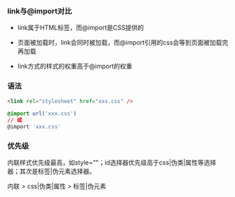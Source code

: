### link与@import对比

- link属于HTML标签，而@import是CSS提供的

- 页面被加载时，link会同时被加载，而@import引用的css会等到页面被加载完再加载

- link方式的样式的权重高于@import的权重

### 语法  
```html
<link rel="stylesheet" href="xxx.css" />
```

```css
@import url('xxx.css')  
// 或
@import 'xxx.css'
```

### 优先级  
内联样式优先级最高，如style=""；id选择器优先级高于css|伪类|属性等选择器；其次是标签|伪元素选择器。  

内联 > css|伪类|属性 > 标签|伪元素